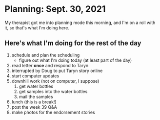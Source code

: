# Planning: Sept. 30, 2021

My therapist got me into planning mode this morning, and I'm on a roll with it, so that's what I'm doing here.

## Here's what I'm doing for the rest of the day

1. schedule and plan the scheduling
    - figure out what I'm doing today (at least part of the day)
1. read letter **once** and respond to Taryn
1. interrupted by Doug to put Taryn story online
1. start computer updates
1. downhill work (not on computer, I suppose)
    1. get water bottles
    1. get samples into the water bottles
    1. mail the samples
1. lunch (this is a break!)
1. post the week 39 Q&A
1. make photos for the endorsement stories

